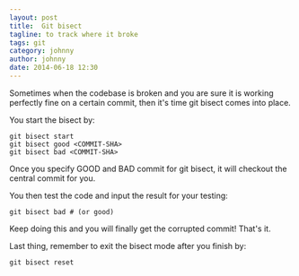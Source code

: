```yaml
---
layout: post
title:  Git bisect
tagline: to track where it broke
tags: git
category: johnny
author: johnny
date: 2014-06-18 12:30
---
```

Sometimes when the codebase is broken and you are sure it is working perfectly fine on a certain commit, then it's time git bisect comes into place.

You start the bisect by:

    git bisect start
    git bisect good <COMMIT-SHA>
    git bisect bad <COMMIT-SHA>

Once you specify GOOD and BAD commit for git bisect, it will checkout the central commit for you.

You then test the code and input the result for your testing:

    git bisect bad # (or good)

Keep doing this and you will finally get the corrupted commit! That's it.

Last thing, remember to exit the bisect mode after you finish by:

    git bisect reset

